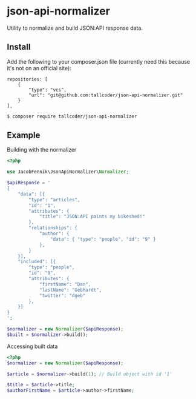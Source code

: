 # json-api-normalizer
Utility to normalize and build JSON:API response data.

## Install
Add the following to your composer.json file (currently need this because it's not on an official site):
```
repositories: [
    {
        "type": "vcs",
        "url": "git@github.com:tallcoder/json-api-normalizer.git"
    }
],
```

```bash
$ composer require tallcoder/json-api-normalizer
```

## Example

Building with the normalizer
```php
<?php

use JacobFennik\JsonApiNormalizer\Normalizer;

$apiResponse = '
{
    "data": [{
        "type": "articles",
        "id": "1",
        "attributes": {
            "title": "JSON:API paints my bikeshed!"
        },
        "relationships": {
            "author": {
                "data": { "type": "people", "id": "9" }
            },
        }
    }],
    "included": [{
        "type": "people",
        "id": "9",
        "attributes": {
            "firstName": "Dan",
            "lastName": "Gebhardt",
            "twitter": "dgeb"
        },
    }]
}
';

$normalizer = new Normalizer($apiResponse);
$built = $normalizer->build();
```

Accessing built data
```php
<?php
$normalizer = new Normalizer($apiResponse);

$article = $normalizer->build(1); // Build object with id '1' 

$title = $article->title;
$authorFirstName = $article->author->firstName;
```
